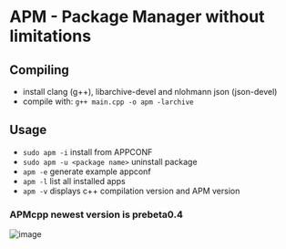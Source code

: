 # APM - Package Manager without limitations

## Compiling
 -  install clang (g++), libarchive-devel and nlohmann json (json-devel)
 -  compile with: `g++ main.cpp -o apm -larchive`

## Usage

 - `sudo apm -i` install from APPCONF 
 - `sudo apm -u <package name>` uninstall package
 - `apm -e` generate example appconf
 - `apm -l` list all installed apps
 - `apm -v` displays c++ compilation version and APM version

### APMcpp newest version is prebeta0.4 
![image](https://github.com/MateuszB-PL/apmcpp/assets/99821157/8fbb6984-e42c-4571-89e3-ec5bdf987ad3)
